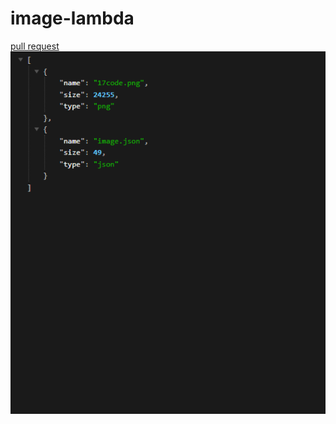 # image-lambda
[pull request ](https://github.com/jadaan96/image-lambda-aws/pull/1)
![the output](./Screenshot%202023-07-24%20175551.png)